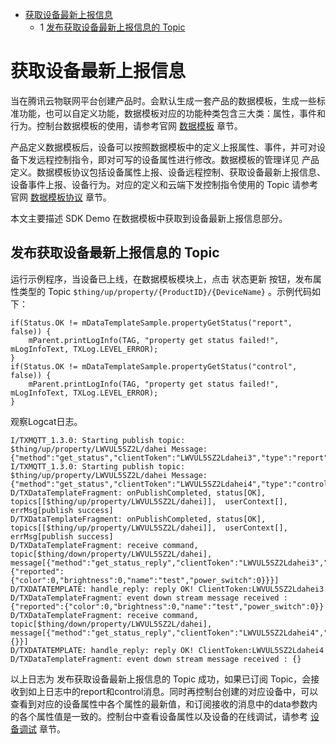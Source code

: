 * [获取设备最新上报信息](#获取设备最新上报信息)
  * 1 [发布获取设备最新上报信息的 Topic ](#发布获取设备最新上报信息的-Topic)

# 获取设备最新上报信息

当在腾讯云物联网平台创建产品时。会默认生成一套产品的数据模板，生成一些标准功能，也可以自定义功能，数据模板对应的功能种类包含三大类：属性，事件和行为。控制台数据模板的使用，请参考官网 [数据模板](https://cloud.tencent.com/document/product/1081/44921) 章节。

产品定义数据模板后，设备可以按照数据模板中的定义上报属性、事件，并可对设备下发远程控制指令，即对可写的设备属性进行修改。数据模板的管理详见 产品定义。数据模板协议包括设备属性上报、设备远程控制、获取设备最新上报信息、设备事件上报、设备行为。对应的定义和云端下发控制指令使用的 Topic 请参考官网 [数据模板协议](https://cloud.tencent.com/document/product/1081/34916) 章节。

本文主要描述 SDK Demo 在数据模板中获取到设备最新上报信息部分。

## 发布获取设备最新上报信息的 Topic 

运行示例程序，当设备已上线，在数据模板模块上，点击 状态更新 按钮，发布属性类型的 Topic `$thing/up/property/{ProductID}/{DeviceName}` 。示例代码如下：
```
if(Status.OK != mDataTemplateSample.propertyGetStatus("report", false)) {
    mParent.printLogInfo(TAG, "property get status failed!", mLogInfoText, TXLog.LEVEL_ERROR);
}
if(Status.OK != mDataTemplateSample.propertyGetStatus("control", false)) {
    mParent.printLogInfo(TAG, "property get status failed!", mLogInfoText, TXLog.LEVEL_ERROR);
}
```

观察Logcat日志。
```
I/TXMQTT_1.3.0: Starting publish topic: $thing/up/property/LWVUL5SZ2L/dahei Message: {"method":"get_status","clientToken":"LWVUL5SZ2Ldahei3","type":"report","showmeta":0}
I/TXMQTT_1.3.0: Starting publish topic: $thing/up/property/LWVUL5SZ2L/dahei Message: {"method":"get_status","clientToken":"LWVUL5SZ2Ldahei4","type":"control","showmeta":0}
D/TXDataTemplateFragment: onPublishCompleted, status[OK], topics[[$thing/up/property/LWVUL5SZ2L/dahei]],  userContext[], errMsg[publish success]
D/TXDataTemplateFragment: onPublishCompleted, status[OK], topics[[$thing/up/property/LWVUL5SZ2L/dahei]],  userContext[], errMsg[publish success]
D/TXDataTemplateFragment: receive command, topic[$thing/down/property/LWVUL5SZ2L/dahei], message[{"method":"get_status_reply","clientToken":"LWVUL5SZ2Ldahei3","code":0,"status":"success","type":"report","data":{"reported":{"color":0,"brightness":0,"name":"test","power_switch":0}}}]
D/TXDATATEMPLATE: handle_reply: reply OK! ClientToken:LWVUL5SZ2Ldahei3
D/TXDataTemplateFragment: event down stream message received : {"reported":{"color":0,"brightness":0,"name":"test","power_switch":0}}
D/TXDataTemplateFragment: receive command, topic[$thing/down/property/LWVUL5SZ2L/dahei], message[{"method":"get_status_reply","clientToken":"LWVUL5SZ2Ldahei4","code":0,"status":"success","type":"control","data":{}}]
D/TXDATATEMPLATE: handle_reply: reply OK! ClientToken:LWVUL5SZ2Ldahei4
D/TXDataTemplateFragment: event down stream message received : {}
```
以上日志为 发布获取设备最新上报信息的 Topic 成功，如果已订阅 Topic，会接收到如上日志中的report和control消息。同时再控制台创建的对应设备中，可以查看到对应的设备属性中各个属性的最新值，和订阅接收的消息中的data参数内的各个属性值是一致的。控制台中查看设备属性以及设备的在线调试，请参考 [设备调试](https://cloud.tencent.com/document/product/1081/34741) 章节。

